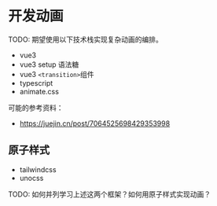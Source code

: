 # 开发动画

TODO: 期望使用以下技术栈实现复杂动画的编排。

- vue3
- vue3 setup 语法糖
- vue3 `<transition>`组件
- typescript
- animate.css

可能的参考资料：

- https://juejin.cn/post/7064525698429353998

## 原子样式

- tailwindcss
- unocss

TODO: 如何并列学习上述这两个框架？如何用原子样式实现动画？
